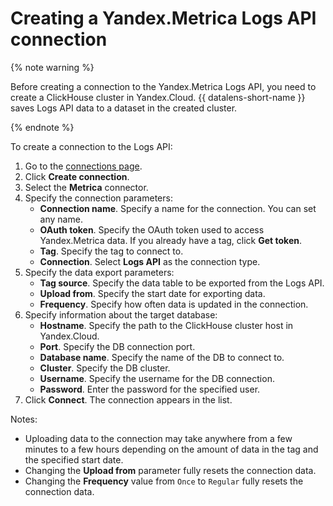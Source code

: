 # Creating a Yandex.Metrica Logs API connection

{% note warning %}

Before creating a connection to the Yandex.Metrica Logs API, you need to create a ClickHouse cluster in Yandex.Cloud. {{ datalens-short-name }} saves Logs API data to a dataset in the created cluster.

{% endnote %}

To create a connection to the Logs API:

1. Go to the [connections page](https://datalens.yandex.com/connections).
1. Click **Create connection**.
1. Select the **Metrica** connector.
1. Specify the connection parameters:
    - **Connection name**. Specify a name for the connection. You can set any name.
    - **OAuth token**. Specify the OAuth token used to access Yandex.Metrica data. If you already have a tag, click **Get token**.
    - **Tag**. Specify the tag to connect to.
    - **Connection**. Select **Logs API** as the connection type.
1. Specify the data export parameters:
    - **Tag source**. Specify the data table to be exported from the Logs API.
    - **Upload from**. Specify the start date for exporting data.
    - **Frequency**. Specify how often data is updated in the connection.
1. Specify information about the target database:
    - **Hostname**. Specify the path to the ClickHouse cluster host in Yandex.Cloud.
    - **Port**. Specify the DB connection port.
    - **Database name**. Specify the name of the DB to connect to.
    - **Cluster**. Specify the DB cluster.
    - **Username**. Specify the username for the DB connection.
    - **Password**. Enter the password for the specified user.
1. Click **Connect**. The connection appears in the list.

Notes:

- Uploading data to the connection may take anywhere from a few minutes to a few hours depending on the amount of data in the tag and the specified start date.
- Changing the **Upload from** parameter fully resets the connection data.
- Changing the **Frequency** value from `Once` to `Regular` fully resets the connection data.


